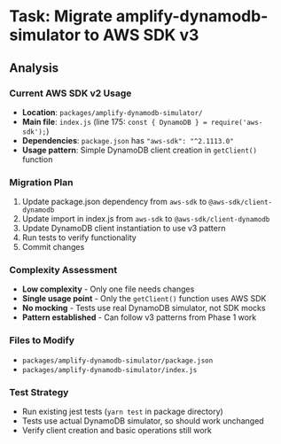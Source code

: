 # Task: Migrate amplify-dynamodb-simulator to AWS SDK v3

## Analysis

### Current AWS SDK v2 Usage

- **Location**: `packages/amplify-dynamodb-simulator/`
- **Main file**: `index.js` (line 175: `const { DynamoDB } = require('aws-sdk');`)
- **Dependencies**: `package.json` has `"aws-sdk": "^2.1113.0"`
- **Usage pattern**: Simple DynamoDB client creation in `getClient()` function

### Migration Plan

1. Update package.json dependency from `aws-sdk` to `@aws-sdk/client-dynamodb`
2. Update import in index.js from `aws-sdk` to `@aws-sdk/client-dynamodb`
3. Update DynamoDB client instantiation to use v3 pattern
4. Run tests to verify functionality
5. Commit changes

### Complexity Assessment

- **Low complexity** - Only one file needs changes
- **Single usage point** - Only the `getClient()` function uses AWS SDK
- **No mocking** - Tests use real DynamoDB simulator, not SDK mocks
- **Pattern established** - Can follow v3 patterns from Phase 1 work

### Files to Modify

- `packages/amplify-dynamodb-simulator/package.json`
- `packages/amplify-dynamodb-simulator/index.js`

### Test Strategy

- Run existing jest tests (`yarn test` in package directory)
- Tests use actual DynamoDB simulator, so should work unchanged
- Verify client creation and basic operations still work
